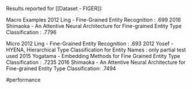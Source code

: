 Results reported for [[Dataset - FIGER]]:


Macro Examples
2012 Ling - Fine-Grained Entity Recognition : .699
2016 Shimaoka - An Attentive Neural Architecture for Fine-grained Entity Type Classification : .7796


Micro
2012 Ling - Fine-Grained Entity Recognition : .693
2012 Yosef - HYENA, Hierarchical Type Classification for Entity Names : only partial test used
2015 Yogatama - Embedding Methods for Fine Grained Entity Type Classification : .7235 
2016 Shimaoka - An Attentive Neural Architecture for Fine-grained Entity Type Classification: .7494

#performance
